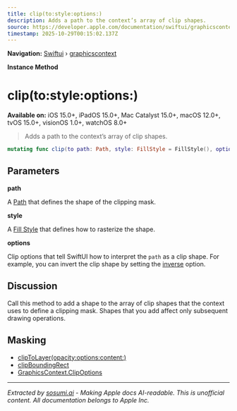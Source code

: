 ```yaml
---
title: clip(to:style:options:)
description: Adds a path to the context’s array of clip shapes.
source: https://developer.apple.com/documentation/swiftui/graphicscontext/clip(to:style:options:)
timestamp: 2025-10-29T00:15:02.137Z
---
```


**Navigation:** [Swiftui](/documentation/swiftui) › [graphicscontext](/documentation/swiftui/graphicscontext)

**Instance Method**

# clip(to:style:options:)

**Available on:** iOS 15.0+, iPadOS 15.0+, Mac Catalyst 15.0+, macOS 12.0+, tvOS 15.0+, visionOS 1.0+, watchOS 8.0+

> Adds a path to the context’s array of clip shapes.

```swift
mutating func clip(to path: Path, style: FillStyle = FillStyle(), options: GraphicsContext.ClipOptions = ClipOptions())
```

## Parameters

**path**

A [Path](/documentation/swiftui/path) that defines the shape of the clipping mask.



**style**

A [Fill Style](/documentation/swiftui/fillstyle) that defines how to rasterize the shape.



**options**

Clip options that tell SwiftUI how to interpret the `path` as a clip shape. For example, you can invert the clip shape by setting the [inverse](/documentation/swiftui/graphicscontext/clipoptions/inverse) option.



## Discussion

Call this method to add a shape to the array of clip shapes that the context uses to define a clipping mask. Shapes that you add affect only subsequent drawing operations.

## Masking

- [clipToLayer(opacity:options:content:)](/documentation/swiftui/graphicscontext/cliptolayer(opacity:options:content:))
- [clipBoundingRect](/documentation/swiftui/graphicscontext/clipboundingrect)
- [GraphicsContext.ClipOptions](/documentation/swiftui/graphicscontext/clipoptions)

---

*Extracted by [sosumi.ai](https://sosumi.ai) - Making Apple docs AI-readable.*
*This is unofficial content. All documentation belongs to Apple Inc.*
